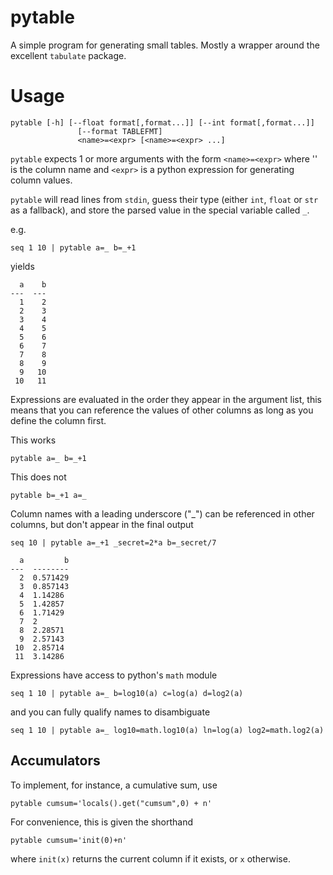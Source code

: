 # pytable

A simple program for generating small tables.
Mostly a wrapper around the excellent `tabulate` package.

# Usage

```
pytable [-h] [--float format[,format...]] [--int format[,format...]]
               [--format TABLEFMT]
               <name>=<expr> [<name>=<expr> ...]
```

`pytable` expects 1 or more arguments with the form `<name>=<expr>` where '<name>' is the column name
and `<expr>` is a python expression for generating column values.

`pytable` will read lines from `stdin`, guess their type (either `int`, `float` or `str` as a
fallback), and store the parsed value in the special variable called `_`.

e.g.
```
seq 1 10 | pytable a=_ b=_+1
```

yields
```
  a    b
---  ---
  1    2
  2    3
  3    4
  4    5
  5    6
  6    7
  7    8
  8    9
  9   10
 10   11
```


Expressions are evaluated in the order they appear in the argument list, this means that you can
reference the values of other columns as long as you define the column first.

This works
```
pytable a=_ b=_+1
```

This does not 

```
pytable b=_+1 a=_
```

Column names with a leading underscore ("_") can be referenced in other columns, but don't appear in
the final output


```
seq 10 | pytable a=_+1 _secret=2*a b=_secret/7
```

```
  a         b
---  --------
  2  0.571429
  3  0.857143
  4  1.14286
  5  1.42857
  6  1.71429
  7  2
  8  2.28571
  9  2.57143
 10  2.85714
 11  3.14286
 ```

Expressions have access to python's `math` module

```
seq 1 10 | pytable a=_ b=log10(a) c=log(a) d=log2(a)
```

and you can fully qualify names to disambiguate

```
seq 1 10 | pytable a=_ log10=math.log10(a) ln=log(a) log2=math.log2(a)
```

## Accumulators

To implement, for instance, a cumulative sum, use

```
pytable cumsum='locals().get("cumsum",0) + n'
```

For convenience, this is given the shorthand

```
pytable cumsum='init(0)+n'
```

where `init(x)` returns the current column if it exists, or `x` otherwise.
